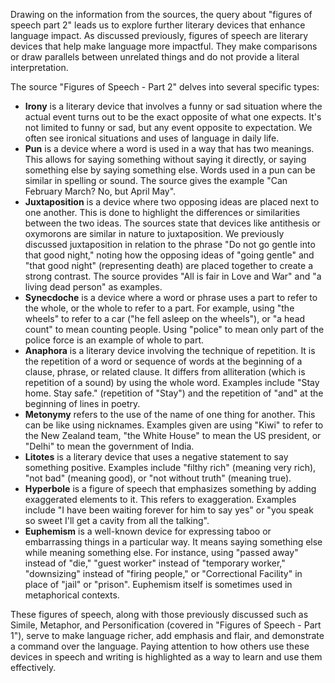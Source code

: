 Drawing on the information from the sources, the query about "figures of speech part 2" leads us to explore further literary devices that enhance language impact. As discussed previously, figures of speech are literary devices that help make language more impactful. They make comparisons or draw parallels between unrelated things and do not provide a literal interpretation.

The source "Figures of Speech - Part 2" delves into several specific types:

*   **Irony** is a literary device that involves a funny or sad situation where the actual event turns out to be the exact opposite of what one expects. It's not limited to funny or sad, but any event opposite to expectation. We often see ironical situations and uses of language in daily life.
*   **Pun** is a device where a word is used in a way that has two meanings. This allows for saying something without saying it directly, or saying something else by saying something else. Words used in a pun can be similar in spelling or sound. The source gives the example "Can February March? No, but April May".
*   **Juxtaposition** is a device where two opposing ideas are placed next to one another. This is done to highlight the differences or similarities between the two ideas. The sources state that devices like antithesis or oxymorons are similar in nature to juxtaposition. We previously discussed juxtaposition in relation to the phrase "Do not go gentle into that good night," noting how the opposing ideas of "going gentle" and "that good night" (representing death) are placed together to create a strong contrast. The source provides "All is fair in Love and War" and "a living dead person" as examples.
*   **Synecdoche** is a device where a word or phrase uses a part to refer to the whole, or the whole to refer to a part. For example, using "the wheels" to refer to a car ("he fell asleep on the wheels"), or "a head count" to mean counting people. Using "police" to mean only part of the police force is an example of whole to part.
*   **Anaphora** is a literary device involving the technique of repetition. It is the repetition of a word or sequence of words at the beginning of a clause, phrase, or related clause. It differs from alliteration (which is repetition of a sound) by using the whole word. Examples include "Stay home. Stay safe." (repetition of "Stay") and the repetition of "and" at the beginning of lines in poetry.
*   **Metonymy** refers to the use of the name of one thing for another. This can be like using nicknames. Examples given are using "Kiwi" to refer to the New Zealand team, "the White House" to mean the US president, or "Delhi" to mean the government of India.
*   **Litotes** is a literary device that uses a negative statement to say something positive. Examples include "filthy rich" (meaning very rich), "not bad" (meaning good), or "not without truth" (meaning true).
*   **Hyperbole** is a figure of speech that emphasizes something by adding exaggerated elements to it. This refers to exaggeration. Examples include "I have been waiting forever for him to say yes" or "you speak so sweet I'll get a cavity from all the talking".
*   **Euphemism** is a well-known device for expressing taboo or embarrassing things in a particular way. It means saying something else while meaning something else. For instance, using "passed away" instead of "die," "guest worker" instead of "temporary worker," "downsizing" instead of "firing people," or "Correctional Facility" in place of "jail" or "prison". Euphemism itself is sometimes used in metaphorical contexts.

These figures of speech, along with those previously discussed such as Simile, Metaphor, and Personification (covered in "Figures of Speech - Part 1"), serve to make language richer, add emphasis and flair, and demonstrate a command over the language. Paying attention to how others use these devices in speech and writing is highlighted as a way to learn and use them effectively.